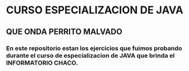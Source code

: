 # CURSO ESPECIALIZACION DE JAVA

## QUE ONDA PERRITO MALVADO

### En este repositorio estan los ejercicios que fuimos probando durante el curso de especializacion de JAVA que brinda el INFORMATORIO CHACO.
